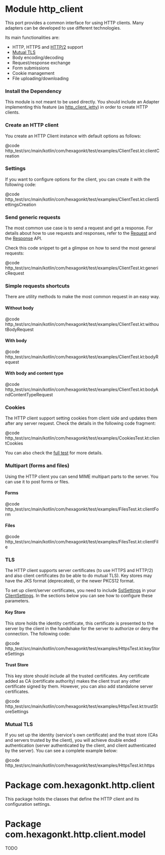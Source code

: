 
# Module http_client
This port provides a common interface for using HTTP clients. Many adapters can be developed to use
different technologies.

Its main functionalities are:

* HTTP, HTTPS and [HTTP/2] support
* [Mutual TLS]
* Body encoding/decoding
* Request/response exchange
* Form submissions
* Cookie management
* File uploading/downloading

[HTTP/2]: https://en.wikipedia.org/wiki/HTTP/2
[Mutual TLS]: https://en.wikipedia.org/wiki/Mutual_authentication

### Install the Dependency
This module is not meant to be used directly. You should include an Adapter implementing this
feature (as [http_client_jetty]) in order to create HTTP clients.

[http_client_jetty]: /http_client_jetty

### Create an HTTP client
You create an HTTP Client instance with default options as follows:

@code http_test/src/main/kotlin/com/hexagonkt/test/examples/ClientTest.kt:clientCreation

### Settings
If you want to configure options for the client, you can create it with the following code:

@code http_test/src/main/kotlin/com/hexagonkt/test/examples/ClientTest.kt:clientSettingsCreation

### Send generic requests
The most common use case is to send a request and get a response. For details about how to
use requests and responses, refer to the [Request] and the [Response] API.

Check this code snippet to get a glimpse on how to send the most general requests:

@code http_test/src/main/kotlin/com/hexagonkt/test/examples/ClientTest.kt:genericRequest

[Request]: /api/http_client/com.hexagonkt.http.client/-request
[Response]: /api/http_client/com.hexagonkt.http.client/-response

### Simple requests shortcuts
There are utility methods to make the most common request in an easy way.

#### Without body
@code http_test/src/main/kotlin/com/hexagonkt/test/examples/ClientTest.kt:withoutBodyRequest

#### With body
@code http_test/src/main/kotlin/com/hexagonkt/test/examples/ClientTest.kt:bodyRequest

#### With body and content type
@code http_test/src/main/kotlin/com/hexagonkt/test/examples/ClientTest.kt:bodyAndContentTypeRequest

### Cookies
The HTTP client support setting cookies from client side and updates them after any server request.
Check the details in the following code fragment:

@code http_test/src/main/kotlin/com/hexagonkt/test/examples/CookiesTest.kt:clientCookies

You can also check the [full test] for more details.

[full test]: https://github.com/hexagonkt/hexagon/blob/master/http_server/src/test/kotlin/com/hexagonkt/test/examples/CookiesTest.kt

### Multipart (forms and files)
Using the HTTP client you can send MIME multipart parts to the server. You can use it to post forms
or files.

#### Forms
@code http_test/src/main/kotlin/com/hexagonkt/test/examples/FilesTest.kt:clientForm

#### Files
@code http_test/src/main/kotlin/com/hexagonkt/test/examples/FilesTest.kt:clientFile

### TLS
The HTTP client supports server certificates (to use HTTPS and HTTP/2) and also client certificates
(to be able to do mutual TLS). Key stores may have the JKS format (deprecated), or the newer PKCS12
format.

To set up client/server certificates, you need to include [SslSettings] in your [ClientSettings]. In
the sections below you can see how to configure these parameters.

[SslSettings]: /api/http/com.hexagonkt.http/-ssl-settings
[ClientSettings]: /api/http_client/com.hexagonkt.http.client/-client-settings

#### Key Store
This store holds the identity certificate, this certificate is presented to the server by the client
in the handshake for the server to authorize or deny the connection. The following code:

@code http_test/src/main/kotlin/com/hexagonkt/test/examples/HttpsTest.kt:keyStoreSettings

#### Trust Store
This key store should include all the trusted certificates. Any certificate added as CA (certificate
authority) makes the client trust any other certificate signed by them. However, you can also add
standalone server certificates.

@code http_test/src/main/kotlin/com/hexagonkt/test/examples/HttpsTest.kt:trustStoreSettings

### Mutual TLS
If you set up the identity (service's own certificate) and the trust store (CAs and servers trusted
by the client), you will achieve double ended authentication (server authenticated by the client,
and client authenticated by the server). You can see a complete example below:

@code http_test/src/main/kotlin/com/hexagonkt/test/examples/HttpsTest.kt:https

# Package com.hexagonkt.http.client
This package holds the classes that define the HTTP client and its configuration settings.

# Package com.hexagonkt.http.client.model
TODO

